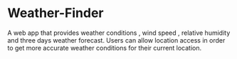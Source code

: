 # Weather-Finder
A web app that provides weather conditions , wind speed , relative humidity and three days weather forecast. Users can allow location access in order to get more accurate weather conditions for their current location. 

